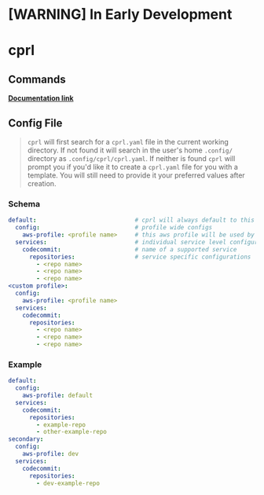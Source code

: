 # [WARNING] In Early Development

# cprl

## Commands

**[Documentation link](./docs/cprl.md)**

## Config File

> `cprl` will first search for a `cprl.yaml` file in the current working directory. If not found it will search in the user's home `.config/` directory as `.config/cprl/cprl.yaml`. If neither is found `cprl` will prompt you if you'd like it to create a `cprl.yaml` file for you with a template. You will still need to provide it your preferred values after creation.

### Schema

```yaml
default:                            # cprl will always default to this profile
  config:                           # profile wide configs
    aws-profile: <profile name>     # this aws profile will be used by default for commands
  services:                         # individual service level configurations
    codecommit:                     # name of a supported service
      repositories:                 # service specific configurations
        - <repo name>
        - <repo name>
        - <repo name>
<custom profile>:
  config:
    aws-profile: <profile name>
  services:
    codecommit:
      repositories:
        - <repo name>
        - <repo name>
        - <repo name>
```

### Example

```yaml
default:
  config:
    aws-profile: default
  services:
    codecommit:
      repositories:
        - example-repo
        - other-example-repo
secondary:
  config:
    aws-profile: dev
  services:
    codecommit:
      repositories:
        - dev-example-repo
```
